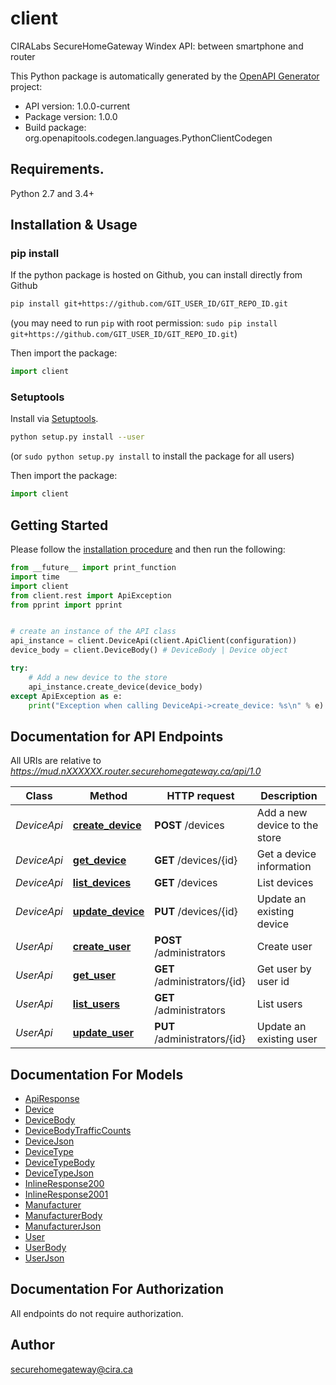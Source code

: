# client
CIRALabs SecureHomeGateway Windex API: between smartphone and router

This Python package is automatically generated by the [OpenAPI Generator](https://openapi-generator.tech) project:

- API version: 1.0.0-current
- Package version: 1.0.0
- Build package: org.openapitools.codegen.languages.PythonClientCodegen

## Requirements.

Python 2.7 and 3.4+

## Installation & Usage
### pip install

If the python package is hosted on Github, you can install directly from Github

```sh
pip install git+https://github.com/GIT_USER_ID/GIT_REPO_ID.git
```
(you may need to run `pip` with root permission: `sudo pip install git+https://github.com/GIT_USER_ID/GIT_REPO_ID.git`)

Then import the package:
```python
import client 
```

### Setuptools

Install via [Setuptools](http://pypi.python.org/pypi/setuptools).

```sh
python setup.py install --user
```
(or `sudo python setup.py install` to install the package for all users)

Then import the package:
```python
import client
```

## Getting Started

Please follow the [installation procedure](#installation--usage) and then run the following:

```python
from __future__ import print_function
import time
import client
from client.rest import ApiException
from pprint import pprint


# create an instance of the API class
api_instance = client.DeviceApi(client.ApiClient(configuration))
device_body = client.DeviceBody() # DeviceBody | Device object

try:
    # Add a new device to the store
    api_instance.create_device(device_body)
except ApiException as e:
    print("Exception when calling DeviceApi->create_device: %s\n" % e)

```

## Documentation for API Endpoints

All URIs are relative to *https://mud.nXXXXXX.router.securehomegateway.ca/api/1.0*

Class | Method | HTTP request | Description
------------ | ------------- | ------------- | -------------
*DeviceApi* | [**create_device**](docs/DeviceApi.md#create_device) | **POST** /devices | Add a new device to the store
*DeviceApi* | [**get_device**](docs/DeviceApi.md#get_device) | **GET** /devices/{id} | Get a device information
*DeviceApi* | [**list_devices**](docs/DeviceApi.md#list_devices) | **GET** /devices | List devices
*DeviceApi* | [**update_device**](docs/DeviceApi.md#update_device) | **PUT** /devices/{id} | Update an existing device
*UserApi* | [**create_user**](docs/UserApi.md#create_user) | **POST** /administrators | Create user
*UserApi* | [**get_user**](docs/UserApi.md#get_user) | **GET** /administrators/{id} | Get user by user id
*UserApi* | [**list_users**](docs/UserApi.md#list_users) | **GET** /administrators | List users
*UserApi* | [**update_user**](docs/UserApi.md#update_user) | **PUT** /administrators/{id} | Update an existing user


## Documentation For Models

 - [ApiResponse](docs/ApiResponse.md)
 - [Device](docs/Device.md)
 - [DeviceBody](docs/DeviceBody.md)
 - [DeviceBodyTrafficCounts](docs/DeviceBodyTrafficCounts.md)
 - [DeviceJson](docs/DeviceJson.md)
 - [DeviceType](docs/DeviceType.md)
 - [DeviceTypeBody](docs/DeviceTypeBody.md)
 - [DeviceTypeJson](docs/DeviceTypeJson.md)
 - [InlineResponse200](docs/InlineResponse200.md)
 - [InlineResponse2001](docs/InlineResponse2001.md)
 - [Manufacturer](docs/Manufacturer.md)
 - [ManufacturerBody](docs/ManufacturerBody.md)
 - [ManufacturerJson](docs/ManufacturerJson.md)
 - [User](docs/User.md)
 - [UserBody](docs/UserBody.md)
 - [UserJson](docs/UserJson.md)


## Documentation For Authorization

 All endpoints do not require authorization.

## Author

securehomegateway@cira.ca


